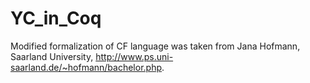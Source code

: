 # YC_in_Coq

Modified formalization of CF language was taken from Jana Hofmann, Saarland University, http://www.ps.uni-saarland.de/~hofmann/bachelor.php. 
